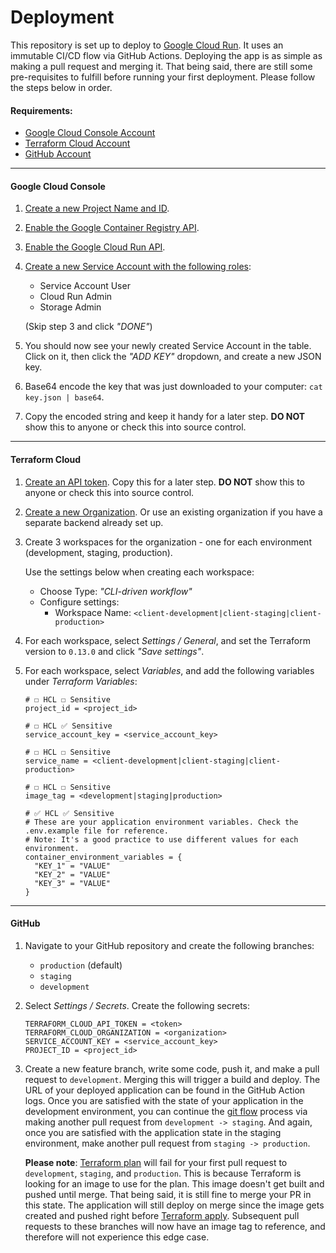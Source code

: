 # Deployment

This repository is set up to deploy to [Google Cloud Run](https://cloud.google.com/run). It uses an immutable CI/CD flow
via GitHub Actions. Deploying the app is as simple as making a pull request and merging it. That being said, there
are still some pre-requisites to fulfill before running your first deployment. Please follow the steps below in order.

#### Requirements:

- [Google Cloud Console Account](https://console.cloud.google.com)
- [Terraform Cloud Account](https://app.terraform.io/signup/account)
- [GitHub Account](https://github.com/join)

---

#### Google Cloud Console

1. [Create a new Project Name and ID](https://console.cloud.google.com/projectcreate).

2. [Enable the Google Container Registry API](https://console.cloud.google.com/apis/library/containerregistry.googleapis.com).

3. [Enable the Google Cloud Run API](https://console.developers.google.com/apis/library/run.googleapis.com).

4. [Create a new Service Account with the following roles](https://console.cloud.google.com/iam-admin/serviceaccounts/create):

   - Service Account User
   - Cloud Run Admin
   - Storage Admin

   (Skip step 3 and click _"DONE"_)

5. You should now see your newly created Service Account in the table. Click on it, then click the _"ADD KEY"_
   dropdown, and create a new JSON key.

6. Base64 encode the key that was just downloaded to your computer: `cat key.json | base64`.

7. Copy the encoded string and keep it handy for a later step. **DO NOT** show this to anyone or check this into source
   control.

---

#### Terraform Cloud

1. [Create an API token](https://app.terraform.io/app/settings/tokens). Copy this for a later step. **DO NOT** show
   this to anyone or check this into source control.

2. [Create a new Organization](https://app.terraform.io/app/organizations/new). Or use an existing organization if you
   have a separate backend already set up.

3. Create 3 workspaces for the organization - one for each environment (development, staging, production).

   Use the settings below when creating each workspace:

   - Choose Type: _"CLI-driven workflow"_
   - Configure settings:
     - Workspace Name: `<client-development|client-staging|client-production>`

4. For each workspace, select _Settings / General_, and set the Terraform version to `0.13.0` and click _"Save settings"_.

5. For each workspace, select _Variables_, and add the following variables under _Terraform Variables_:

   ```
   # ☐ HCL ☐ Sensitive
   project_id = <project_id>

   # ☐ HCL ✅ Sensitive
   service_account_key = <service_account_key>

   # ☐ HCL ☐ Sensitive
   service_name = <client-development|client-staging|client-production>

   # ☐ HCL ☐ Sensitive
   image_tag = <development|staging|production>
   
   # ✅ HCL ✅ Sensitive
   # These are your application environment variables. Check the .env.example file for reference.
   # Note: It's a good practice to use different values for each environment.
   container_environment_variables = {
     "KEY_1" = "VALUE"
     "KEY_2" = "VALUE"
     "KEY_3" = "VALUE"
   }
   ```

---

#### GitHub

1. Navigate to your GitHub repository and create the following branches:

   - `production` (default)
   - `staging`
   - `development`

2. Select _Settings / Secrets_. Create the following secrets:

   ```
   TERRAFORM_CLOUD_API_TOKEN = <token>
   TERRAFORM_CLOUD_ORGANIZATION = <organization>
   SERVICE_ACCOUNT_KEY = <service_account_key>
   PROJECT_ID = <project_id>
   ```

3. Create a new feature branch, write some code, push it, and make a pull request to `development`. Merging
   this will trigger a build and deploy. The URL of your deployed application can be found in the GitHub Action logs.
   Once you are satisfied with the state of your application in the development environment, you can continue the
   [git flow](https://www.atlassian.com/git/tutorials/comparing-workflows/gitflow-workflow) process via making another
   pull request from `development -> staging`. And again, once you are satisfied with the application state in the
   staging environment, make another pull request from `staging -> production`.

   **Please note**: [Terraform plan](https://www.terraform.io/docs/commands/plan.html) will fail for your first
   pull request to `development`, `staging`, and `production`. This is because Terraform is looking for an image to use
   for the plan. This image doesn't get built and pushed until merge. That being said, it is still fine to merge your
   PR in this state. The application will still deploy on merge since the image gets created and pushed right before
   [Terraform apply](https://www.terraform.io/docs/commands/apply.html). Subsequent pull requests to these branches
   will now have an image tag to reference, and therefore will not experience this edge case.
